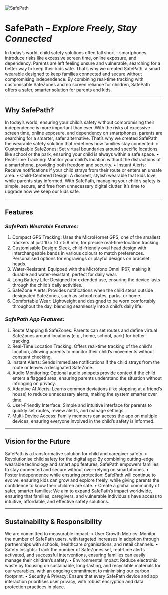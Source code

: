 ![SafePath](https://github.com/user-attachments/assets/2bb48af8-91d7-420f-b323-5e77498b2abf)

# **SafePath – _Explore Freely, Stay Connected_**
In today’s world, child safety solutions often fall short - smartphones introduce risks like excessive screen time, online exposure, and dependency. Parents are left feeling unsure and vulnerable, searching for a better way to keep their kids safe.
That’s why we created SafePath, a smart wearable designed to keep families connected and secure without compromising independence. By combining real-time tracking with customisable SafeZones and no screen reliance for children, SafePath offers a safer, smarter solution for parents and kids.

---

## **Why SafePath?**
In today’s world, ensuring your child’s safety without compromising their independence is more important than ever. With the risks of excessive screen time, online exposure, and dependency on smartphones, parents are searching for a smarter, safer alternative.
That’s why we created SafePath, the wearable safety solution that redefines how families stay connected:
•	Customizable SafeZones: Set virtual boundaries around specific locations like school or the park, ensuring your child is always within a safe space.
•	Real-Time Tracking: Monitor your child’s location without the distractions of a smartphone, providing both freedom and security.
•	Instant Alerts: Receive notifications if your child strays from their route or enters an unsafe area.
•	Child-Centered Design: A discreet, stylish wearable that kids love, while parents stay informed.
With SafePath, managing your child’s safety is simple, secure, and free from unnecessary digital clutter. It’s time to upgrade how we keep our kids safe.

---

## **Features**
### _**SafePath Wearable Features:**_
1.	Compact GPS Tracking: Uses the MicroHornet GPS, one of the smallest trackers at just 10 x 10 x 5.8 mm, for precise real-time location tracking.
2.	Customisable Design: Sleek, child-friendly oval head design with interchangeable bands in various colours to match preferences. Personalised options for engravings or playful designs on bracelet heads.
3.	Water-Resistant: Equipped with the Micrófono Omni IP67, making it durable and water-resistant, perfect for daily wear.
4.	Long Battery Life: Designed for extended use, ensuring the device lasts through the child’s daily activities.
5.	SafeZone Alerts: Provides notifications when the child steps outside designated SafeZones, such as school routes, parks, or home.
6.	Comfortable Wear: Lightweight and designed to be worn comfortably throughout the day, blending seamlessly into a child’s daily life.

### _**SafePath App Features:**_
1.	Route Mapping & SafeZones: Parents can set routes and define virtual SafeZones around locations (e.g., home, school, park) for better tracking.
2.	Real-Time Location Tracking: Offers real-time tracking of the child's location, allowing parents to monitor their child’s movements without constant checking.
3.	Instant Alerts: Sends immediate notifications if the child strays from the route or leaves a designated SafeZone.
4.	Audio Monitoring: Optional audio snippets provide context if the child enters a flagged area, ensuring parents understand the situation without infringing on privacy.
5.	Adaptive AI Alerts: Learns common deviations (like stopping at a friend’s house) to reduce unnecessary alerts, making the system smarter over time.
6.	User-Friendly Interface: Simple and intuitive interface for parents to quickly set routes, review alerts, and manage settings.
7.	Multi-Device Access: Family members can access the app on multiple devices, ensuring everyone involved in the child’s safety is informed.

---
   
## **Vision for the Future**
SafePath is a transformative solution for child and caregiver safety.
•	Revolutionise child safety for the digital age: By combining cutting-edge wearable technology and smart app features, SafePath empowers families to stay connected and secure without over-relying on smartphones.
•	Foster independence while ensuring protection: SafePath will continue to evolve, ensuring kids can grow and explore freely, while giving parents the confidence to know their children are safe.
•	Create a global community of safer, smarter families: We aim to expand SafePath’s impact worldwide, ensuring that families, caregivers, and vulnerable individuals have access to intuitive, affordable, and effective safety solutions.

---

## **Sustainability & Responsibility**
We are committed to measurable impact:
•	User Growth Metrics: Monitor the number of SafePath users, with targeted increases in adoption through partnerships with schools, healthcare organisations, and retail channels.
•	Safety Insights: Track the number of SafeZones set, real-time alerts activated, and successful interventions, ensuring families can easily manage their children’s safety.
•	Environmental Impact: Reduce electronic waste by focusing on sustainable, long-lasting, and recyclable materials for our wearables, with an ongoing commitment to minimising our carbon footprint.
•	Security & Privacy: Ensure that every SafePath device and app interaction prioritises user privacy, with robust encryption and data protection practices in place.

